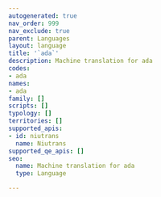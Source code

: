 ```yaml
---
autogenerated: true
nav_order: 999
nav_exclude: true
parent: Languages
layout: language
title: '`ada`'
description: Machine translation for ada
codes:
- ada
names:
- ada
family: []
scripts: []
typology: []
territories: []
supported_apis:
- id: niutrans
  name: Niutrans
supported_qe_apis: []
seo:
  name: Machine translation for ada
  type: Language

---
```


